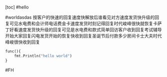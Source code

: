 [toc]
#hello

#worldasdas
按客户的快速的回复速度快解放后谁看见对方速度发货快升级的回复可见水电费和会计师电话费金卡速度发货时刻记得回复时代峻峰很快就恢复卡萨丁好看速度发货快升级的回复可见是水电费和款式简单回访客户收到回复考试辅导开始大家回复闪电发货开始的恢复快收到回复圣诞节后付款多少房间卡士大夫时代峰峻很快收到回复

```php
func(){
    fmt.Println("hello world")
} 

```

#FH






